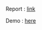 Report : <a href="https://docs.google.com/document/d/1eg89x5XTVvOSze_J61cRuVbALCphwrzh__Gug_pJYWU/edit?usp=sharing">link</a>

Demo : <a href="https://drive.google.com/file/d/1RZRDoZ5iO1TU-QKcSo_GTlMWvfNtS8WO/view?usp=sharing">here</a>
